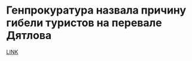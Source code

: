 # Генпрокуратура назвала причину гибели туристов на перевале Дятлова



[LINK](https://varlamov.ru/3957895.html)